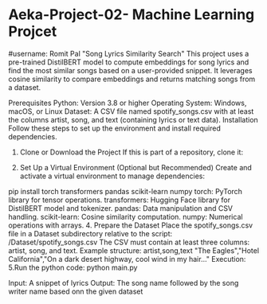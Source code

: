 # Aeka-Project-02- Machine Learning Projcet
#username: Romit Pal
"Song Lyrics Similarity Search"
This project uses a pre-trained DistilBERT model to compute embeddings for song lyrics and find the most similar songs based on a user-provided snippet. It leverages cosine similarity to compare embeddings and returns matching songs from a dataset.

Prerequisites
Python: Version 3.8 or higher
Operating System: Windows, macOS, or Linux
Dataset: A CSV file named spotify_songs.csv with at least the columns artist, song, and text (containing lyrics or text data).
Installation
Follow these steps to set up the environment and install required dependencies.

1. Clone or Download the Project
If this is part of a repository, clone it:

2. Set Up a Virtual Environment (Optional but Recommended)
Create and activate a virtual environment to manage dependencies:

pip install torch transformers pandas scikit-learn numpy
torch: PyTorch library for tensor operations.
transformers: Hugging Face library for DistilBERT model and tokenizer.
pandas: Data manipulation and CSV handling.
scikit-learn: Cosine similarity computation.
numpy: Numerical operations with arrays.
4. Prepare the Dataset
Place the spotify_songs.csv file in a Dataset subdirectory relative to the script:
<project-directory>/Dataset/spotify_songs.csv
The CSV must contain at least three columns: artist, song, and text.
Example structure:
artist,song,text
"The Eagles","Hotel California","On a dark desert highway, cool wind in my hair..."
Execution:
5.Run the python code: python main.py

Input: A snippet of lyrics
Output: The song name followed by the song writer name based onn the given dataset
